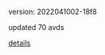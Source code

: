 version: 2022041002-18f8

updated 70 avds

[details](https://github.com/0x74f917491bfa7ebfa379/ali_avd_db/blob/master/change_log/2022/04/10/02/18f8.txt)